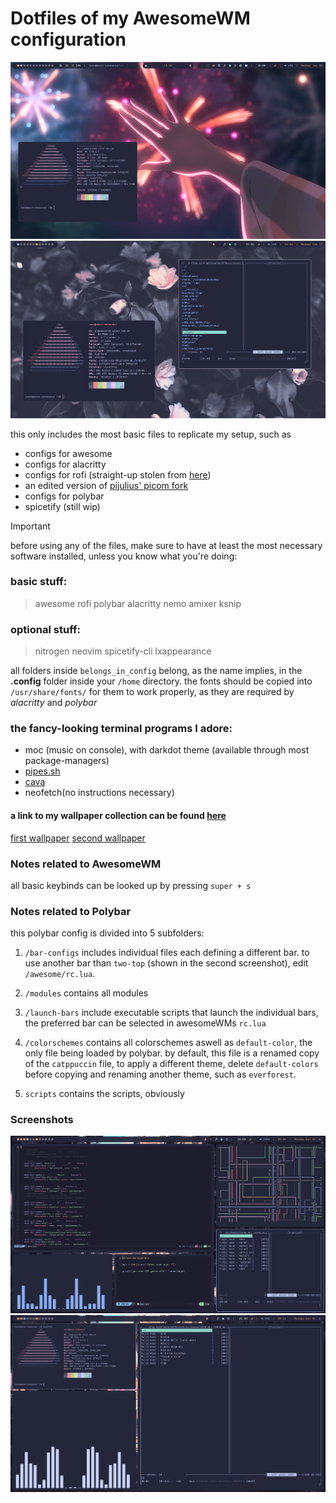 # Dotfiles of my AwesomeWM configuration

![the almighty rice (incomplete)](https://github.com/notAxon/awesome-dots/blob/main/screenshots/ksnip_20240108-113415.png)
![the almighty rice with the two-top-polybar config](https://github.com/notAxon/awesome-dots/blob/main/screenshots/ksnip_20240212-165653.png)

this only includes the most basic files to replicate my setup, such as 

+ configs for awesome
+ configs for alacritty
+ configs for rofi (straight-up stolen from [here](https://github.com/adi1090x/rofi))
+ an edited version of [pijulius' picom fork](https://github.com/pijulius/picom)
+ configs for polybar
+ spicetify (still wip)

>[!IMPORTANT]
>before using any of the files, make sure to have at least the most necessary software installed, unless you know what you're doing:

### basic stuff: 

> awesome rofi polybar alacritty nemo amixer ksnip 

### optional stuff:

> nitrogen neovim spicetify-cli lxappearance 


all folders inside `belongs_in_config` belong, as the name implies, in the **.config** folder inside your `/home` directory. 
the fonts should be copied into `/usr/share/fonts/` for them to work properly, as they are required by *alacritty* and *polybar*

### the fancy-looking terminal programs I adore:

+ moc (music on console), with darkdot theme (available through most package-managers)
+ [pipes.sh](https://github.com/pipeseroni/pipes.sh)
+ [cava](https://github.com/karlstav/cava)
+ neofetch(no instructions necessary)

#### a link to my wallpaper collection can be found [here](https://github.com/notAxon/wallpapers)

[first wallpaper](https://github.com/notAxon/wallpapers/blob/main/Anime/Screenshot_499.png) [second wallpaper](https://github.com/notAxon/wallpapers/blob/main/catppuccin/Pink_Flowers_Photograph_by_Lisa_Fotios.jpeg)

### Notes related to AwesomeWM

all basic keybinds can be looked up by pressing `super + s`

### Notes related to Polybar

this polybar config is divided into 5 subfolders:

1. `/bar-configs`
  includes individual files each defining a different bar. to use another bar than `two-top` (shown in the second screenshot), edit `/awesome/rc.lua`.

2. `/modules`
   contains all modules

3. `/launch-bars`
   include executable scripts that launch the individual bars, the preferred bar can be selected in awesomeWMs `rc.lua`

4. `/colorschemes`
   contains all colorschemes aswell as `default-color`, the only file being loaded by polybar. by default, this file is a renamed copy of the `catppuccin` file, to apply a different theme, delete `default-colors` before copying and renaming another theme, such as `everforest`.

5. `scripts`
   contains the scripts, obviously



### Screenshots

![neovim, cava, pipes.sh and mocp](https://github.com/notAxon/awesome-dots/blob/main/screenshots/ksnip_20240401-093013.png)
![neofetch, cava and mocp](https://github.com/notAxon/awesome-dots/blob/main/screenshots/ksnip_20240401-091251.png)






